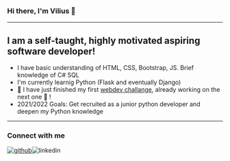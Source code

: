 ### Hi there, I'm Vilius 👋
---
## I am a self-taught, highly motivated aspiring software developer!

- I have basic understanding of HTML, CSS, Bootstrap, JS. Brief knowledge of C# SQL
- I'm currently learnig Python (Flask and eventually Django)
- :book: I have just finished my first [webdev challange], already working on the next one :muscle: !
- 2021/2022 Goals: Get recruited as a junior python developer and deepen my Python knowledge
---
### Connect with me 

[![github](https://cloud.githubusercontent.com/assets/17016297/18839843/0e06a67a-83d2-11e6-993a-b35a182500e0.png)][1]![linkedin](https://cloud.githubusercontent.com/assets/17016297/18839848/0fc7e74e-83d2-11e6-8c6a-277fc9d6e067.png)

[webdev challange]: https://github.com/Vilius-kul/Python_webdev_challange.git
[linkedin]: www.linkedin.com/in/vilius-kulinas
[GitHub]: https://github.com/Vilius-kul
[1]: http://www.github.com/Vilius-kul
[2]: https://www.linkedin.com/in/vilius-kulinas

